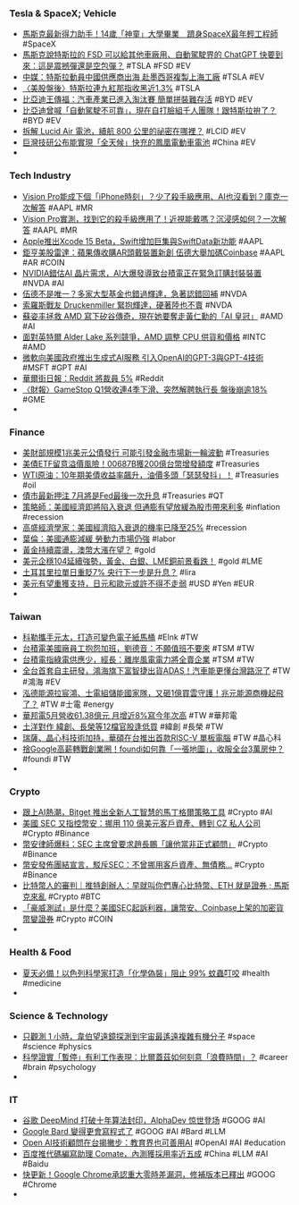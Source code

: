 ### Tesla & SpaceX; Vehicle
- [馬斯克最新得力助手！14歲「神童」大學畢業　躋身SpaceX最年輕工程師](https://tw.nextapple.com/international/20230608/84D4D0D4BBB9FE19DB7ED0E8C64B759C) #SpaceX
- [馬斯克說特斯拉的 FSD 可以給其他車廠用、自動駕駛界的 ChatGPT 快要到來：這是震撼彈還是空包彈？](https://www.techbang.com/posts/107003-musk-dropped-the-ring-nuclear-bomb-fsd-can-be-used-by-other) #TSLA #FSD #EV
- [中媒：特斯拉動員中國供應商出海 赴墨西哥複製上海工廠](https://m.cnyes.com/news/id/5204294) #TSLA #EV
- [〈美股盤後〉特斯拉連九紅那指收黑近1.3%](https://news.cnyes.com/news/id/5203898) #TSLA
- [比亞迪王傳福：汽車產業已進入淘汰賽 簡單拼裝難存活](https://m.cnyes.com/news/id/5204335) #BYD #EV
- [比亞迪曾喊「自動駕駛不可靠」，現在自打臉組千人團隊！跟特斯拉拚了？](https://www.bnext.com.tw/article/75592/byd-tesla) #BYD #EV
- [拆解 Lucid Air 電池，續航 800 公里的祕密在哪裡？](https://technews.tw/2023/06/08/munro-teardown-lucid-air-battery/) #LCID #EV
- [巨灣技研公布能實現「全天候」快充的鳳凰電動車電池](https://chinese.engadget.com/chinese-startup-says-its-new-ev-battery-doesnt-lose-range-in-the-cold-083058151.html) #China #EV
-
### Tech Industry
- [Vision Pro能成下個「iPhone時刻」？少了殺手級應用、AI也沒看到？庫克一次解答](https://www.bnext.com.tw/article/75580/apple-ar-vr-mr-vision-pro) #AAPL #MR
- [Vision Pro實測，找到它的殺手級應用了！近視能戴嗎？沉浸感如何？一次解答](https://www.bnext.com.tw/article/75588/vision-pro-real-test) #AAPL #MR
- [Apple推出Xcode 15 Beta，Swift增加巨集與SwiftData新功能](https://www.ithome.com.tw/news/157232) #AAPL
- [鉅亨美股雷達：蘋果傳收購AR頭戴裝置新創 伍德大舉加碼Coinbase](https://m.cnyes.com/news/id/5203827) #AAPL #AR #COIN
- [NVIDIA錯估AI 晶片需求，AI大爆發導致台積電正在緊急訂購封裝裝置](https://www.techbang.com/posts/107004-affected-by-the-soaring-demand-for-nvidia-ai-chips-it-is) #NVDA #AI
- [伍德不是唯一？多家大型基金也錯過輝達，急著認錯回補](https://finance.technews.tw/2023/06/07/many-large-funds-missed-nvidia/) #NVDA
- [索羅斯戰友 Druckenmiller 緊抱輝達，硬著陸也不賣](https://finance.technews.tw/2023/06/08/stanley-druckenmiller-says-nvidia-stock-is-worth-holding-for-the-next-few-years-amid-ai-bullishness/) #NVDA
- [蘇姿丰拯救 AMD 寫下矽谷傳奇，現在她要奪走黃仁勳的「AI 皇冠」](https://technews.tw/2023/06/08/lisa-su-save-amd-story/) #AMD #AI
- [面對英特爾 Alder Lake 系列競爭，AMD 調整 CPU 供貨和價格](https://technews.tw/2023/06/08/amd-adjusts-cpu-availability-and-pricing/) #INTC #AMD
- [微軟向美國政府推出生成式AI服務 引入OpenAI的GPT-3與GPT-4技術](https://m.cnyes.com/news/id/5203857) #MSFT #GPT #AI
- [華爾街日報：Reddit 將裁員 5%](https://chinese.engadget.com/reddit-is-reportedly-cutting-5-percent-of-its-workforce-142713625.html) #Reddit
- [〈財報〉GameStop Q1營收連4季下滑、突然解聘執行長 盤後崩逾18%](https://news.cnyes.com/news/id/5203907) #GME
-
### Finance
- [美財部規模1兆美元公債發行 可能引發金融市場新一輪波動](https://news.cnyes.com/news/id/5203892) #Treasuries
- [美債ETF留意溢價風險！00687B獲200億台幣增發額度](https://news.cnyes.com/news/id/5203801) #Treasuries
- [WTI原油：10年期美債收益率飆升，油價多頭「瑟瑟發抖」！](https://www.dailyfxasia.com/cn/cmarkets/20230608-24251.html) #Treasuries #oil
- [債市最新押注 7月將是Fed最後一次升息](https://m.cnyes.com/news/id/5203914) #Treasuries #QT
- [策略師：美國經濟即將陷入衰退 但通膨有望放緩為股市帶來利多](https://news.cnyes.com/news/id/5203726) #inflation #recession
- [高盛經濟學家：美國經濟陷入衰退的機率已降至25%](https://m.cnyes.com/news/id/5203744) #recession
- [葉倫：美國通膨減緩 勞動力市場仍強](https://m.cnyes.com/news/id/5203913) #labor
- [黃金持續震盪，澳幣大漲在望？](https://www.dailyfxasia.com/cn/cmarkets/20230607-24239.html) #gold
- [美元企穩104延續強勢，黃金、白銀、LME銅前景看跌！](https://www.dailyfxasia.com/cn/cmarkets/20230607-24238.html) #gold #LME
- [土耳其里拉單日重貶7% 央行下一步是升息？](https://news.cnyes.com/news/id/5204289) #lira
- [美元有望重獲支持，日元和歐元或許不得不走弱](https://www.dailyfxasia.com/cn/cmarkets/20230608-24254.html) #USD #Yen #EUR
-
### Taiwan
- [科勒攜手元太，打造可變色電子紙馬桶](https://www.moneydj.com/kmdj/news/newsviewer.aspx?a=cdb8ce7e-f433-4f36-9a7d-d43f3aef46d8) #EInk #TW
- [台積電美國廠員工抱怨加班，劉德音：不願值班不要來](https://technews.tw/2023/06/07/tsmc-usa-staff-complain/) #TSM #TW
- [台積電指綠電供應少，經長：離岸風電電力將全賣企業](https://technews.tw/2023/06/07/offshore-wind-power-will-be-sold-to-enterprises/) #TSM #TW
- [全台首套自主研發，鴻海旗下富智捷出貨ADAS！汽車能更懂台灣路況了](https://www.bnext.com.tw/article/75584/adas-mobiledrive) #TW #鴻海 #EV
- [泓德能源拉宸鴻、士電組儲能國家隊，又砸1億買雲守護！兆元能源商機起飛了？](https://www.bnext.com.tw/article/75583/hdre-beseye) #TW #士電 #energy
- [華邦電5月營收61.38億元 月增近8%寫今年次高](https://m.cnyes.com/news/id/5203810) #TW #華邦電
- [土洋對作 緯創、長榮等12檔官股逢低買](https://ctee.com.tw/news/stocks/878245.html) #緯創 #長榮 #TW
- [瑞薩、晶心科技術加持，華碩在台推出首款RISC-V 單板電腦](https://technews.tw/2023/06/08/asus-iot-announces-tinker-v/) #TW #晶心科
- [捨Google高薪轉戰創業圈！foundi如何靠「一張地圖」，收服全台3萬房仲？](https://www.bnext.com.tw/article/75556/foundi-house) #foundi #TW
-
### Crypto
- [跟上AI熱潮，Bitget 推出全新人工智慧的馬丁格爾策略工具](https://www.blocktempo.com/bitget-launches-new-ai-powered-martingale-strategy-tool/) #Crypto #AI
- [美國 SEC 又指控幣安：挪用 110 億美元客戶資產、轉到 CZ 私人公司](https://blockcast.it/2023/06/08/binance-redirected-11b-to-firms-controlled-by-cz-sec-says/) #Crypto #Binance
- [幣安律師爆料：SEC 主席曾要求趙長鵬「讓他當非正式顧問」](https://blockcast.it/2023/06/08/sec-chair-gensler-offered-to-serve-as-advisor-to-binance-in-2019/) #Crypto #Binance
- [幣安發佈團結宣言，駁斥SEC：不曾挪用客戶資產、無債務…](https://www.blocktempo.com/binance-launch-strong-together-declaration/) #Crypto #Binance
- [比特幣人的審判｜推特創辦人：早就叫你們專心比特幣、ETH 就是證券 ; 馬斯克來亂](https://abmedia.io/bitcoiner-jack-dorsey-claim-eth-as-security) #Crypto #BTC
- [「豪威測試」是什麼？美國SEC起訴利器，讓幣安、Coinbase上架的加密貨幣變證券](https://www.blocktempo.com/what-is-howey-test-to-tell-if-a-security-or-not/) #Crypto #COIN
-
### Health & Food
- [夏天必備！以色列科學家打造「化學偽裝」阻止 99% 蚊蟲叮咬](https://technews.tw/2023/06/08/mosquito-bites/) #health #medicine
-
### Science & Technology
- [只觀測 1 小時，韋伯望遠鏡探測到宇宙最遙遠複雜有機分子](https://technews.tw/2023/06/07/organic-molecule-ancient-galaxy-spt0418-47/) #space #science #physics
- [科學證實「暫停」有利工作表現：比爾蓋茲如何刻意「浪費時間」？](https://www.gvm.com.tw/article/103363) #career #brain #psychology
-
### IT
- [谷歌 DeepMind 打破十年算法封印，AlphaDev 惊世登场](https://www.ithome.com/0/698/425.htm) #GOOG #AI
- [Google Bard 變得更會寫程式了](https://chinese.engadget.com/googles-bard-ai-is-getting-better-at-programming-010027036.html) #GOOG #AI #Bard #LLM
- [Open AI技術顧問在台揭撇步：教育界也可善用AI](https://www.gvm.com.tw/article/103360) #OpenAI #AI #education
- [百度推代碼編寫助理 Comate，內測獲採用率近五成](https://technews.tw/2023/06/07/baidu-comate/) #China #LLM #AI #Baidu
- [快更新！Google Chrome承認重大零時差漏洞，修補版本已釋出](https://www.blocktempo.com/google-chrome-issues-emergency-security-update/) #GOOG #Chrome
-